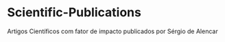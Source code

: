 # Scientific-Publications
Artigos Científicos com fator de impacto publicados por Sérgio de Alencar
